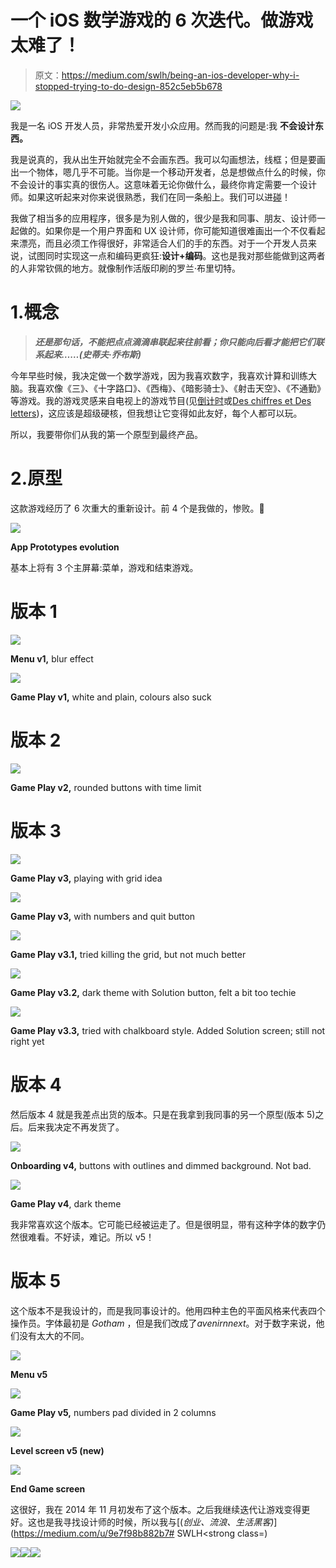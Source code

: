 # 一个 iOS 数学游戏的 6 次迭代。做游戏太难了！

> 原文：<https://medium.com/swlh/being-an-ios-developer-why-i-stopped-trying-to-do-design-852c5eb5b678>

![](img/06d0ff6a7cf627a7b63156d131b98d5e.png)

我是一名 iOS 开发人员，非常热爱开发小众应用。然而我的问题是:我 **不会设计东西。**

我是说真的，我从出生开始就完全不会画东西。我可以勾画想法，线框；但是要画出一个物体，嗯几乎不可能。当你是一个移动开发者，总是想做点什么的时候，你不会设计的事实真的很伤人。这意味着无论你做什么，最终你肯定需要一个设计师。如果这听起来对你来说很熟悉，我们在同一条船上。我们可以进[碰](http://twitter.com/thkeen)！

我做了相当多的应用程序，很多是为别人做的，很少是我和同事、朋友、设计师一起做的。如果你是一个用户界面和 UX 设计师，你可能知道很难画出一个不仅看起来漂亮，而且必须工作得很好，非常适合人们的手的东西。对于一个开发人员来说，试图同时实现这一点和编码更疯狂:**设计+编码**。这也是我对那些能做到这两者的人非常钦佩的地方。就像制作活版印刷的罗兰·布里切特。

# 1.概念

> ***还是那句话，不能把点点滴滴串联起来往前看；你只能向后看才能把它们联系起来……(史蒂夫·乔布斯)***

今年早些时候，我决定做一个数学游戏，因为我喜欢数字，我喜欢计算和训练大脑。我喜欢像《三》、《十字路口》、《西梅》、《暗影骑士》、《射击天空》、《不通勤》等游戏。我的游戏灵感来自电视上的游戏节目(见[倒计时](http://en.wikipedia.org/wiki/Countdown_%28game_show%29)或[Des chiffres et Des letters](http://en.wikipedia.org/wiki/Des_chiffres_et_des_lettres))，这应该是超级硬核，但我想让它变得如此友好，每个人都可以玩。

所以，我要带你们从我的第一个原型到最终产品。

# 2.原型

这款游戏经历了 6 次重大的重新设计。前 4 个是我做的，惨败。🤕

![](img/a7b56960f494062a5f705083b07fa604.png)

**App Prototypes evolution**

基本上将有 3 个主屏幕:菜单，游戏和结束游戏。

# 版本 1

![](img/91d3677e56ee5f19ecb96843527c060c.png)

**Menu v1,** blur effect

![](img/efa568cb8ead4dc26eae7f2d3c1e2241.png)

**Game Play v1,** white and plain, colours also suck

# 版本 2

![](img/03e843c02fff7e62f2aeff71a8dacfcc.png)

**Game Play v2,** rounded buttons with time limit

# 版本 3

![](img/611d3d89c1c0137fa8f7b26f16edb111.png)

**Game Play v3,** playing with grid idea

![](img/8202ef6761af204b76ce8bce54d5ffcd.png)

**Game Play v3,** with numbers and quit button

![](img/20d8920b540580189e6891dc898c1dac.png)

**Game Play v3.1,** tried killing the grid, but not much better

![](img/9d8ee6f110b2e8f3e84dc0a54d0c64a0.png)

**Game Play v3.2,** dark theme with Solution button, felt a bit too techie

![](img/69d269b16ddc03336bd825404f8d3654.png)

**Game Play v3.3,** tried with chalkboard style. Added Solution screen; still not right yet

# 版本 4

然后版本 4 就是我差点出货的版本。只是在我拿到我同事的另一个原型(版本 5)之后。后来我决定不再发货了。

![](img/9d5396356d6145766c77517e920b1153.png)

**Onboarding v4,** buttons with outlines and dimmed background. Not bad.

![](img/8ede2eeeb61cc0b46fad110f286cb4d8.png)

**Game Play v4**, dark theme

我非常喜欢这个版本。它可能已经被运走了。但是很明显，带有这种字体的数字仍然很难看。不好读，难记。所以 v5！

# 版本 5

这个版本不是我设计的，而是我同事设计的。他用四种主色的平面风格来代表四个操作员。字体最初是 *Gotham* ，但是我们改成了*avenirnnext*。对于数字来说，他们没有太大的不同。

![](img/aa8e192bad70312799464e09a7c1270d.png)

**Menu v5**

![](img/c6e40bfb961c696ea2d1b826859c9e3f.png)

**Game Play v5,** numbers pad divided in 2 columns

![](img/e8dabca44fda8ac15c2099d12bf7c433.png)

**Level screen v5 (new)**

![](img/31693aaf17f66bcb5b5ec5280831b835.png)

**End Game screen**

这很好，我在 2014 年 11 月初发布了这个版本。之后我继续迭代让游戏变得更好。这也是我寻找设计师的时候，所以我与[(*创业、流浪、生活黑客)*](https://medium.com/u/9e7f98b882b7# SWLH</strong></a><strong class=)

[![](img/de26c089e79a3a2a25d2b750ff6db50f.png)](http://supply.us9.list-manage.com/subscribe?u=310af6eb2240d299c7032ef6c&id=d28d8861ad)[![](img/f47a578114e0a96bdfabc3a5400688d5.png)](https://medium.com/swlh)[![](img/c1351daa9c4f0c8ac516addb60c82f6b.png)](https://twitter.com/swlh_)